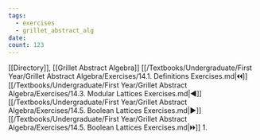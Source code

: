 ```yaml
---
tags:
  - exercises
  - grillet_abstract_alg
date:
count: 123
---
```

[[Directory]], [[Grillet Abstract Algebra]]
[[/Textbooks/Undergraduate/First Year/Grillet Abstract Algebra/Exercises/14.1. Definitions Exercises.md|🞀🞀]] [[/Textbooks/Undergraduate/First Year/Grillet Abstract Algebra/Exercises/14.3. Modular Lattices Exercises.md|◀]] [[/Textbooks/Undergraduate/First Year/Grillet Abstract Algebra/Exercises/14.5. Boolean Lattices Exercises.md|▶]] [[/Textbooks/Undergraduate/First Year/Grillet Abstract Algebra/Exercises/14.5. Boolean Lattices Exercises.md|🞂🞂]]
1. 